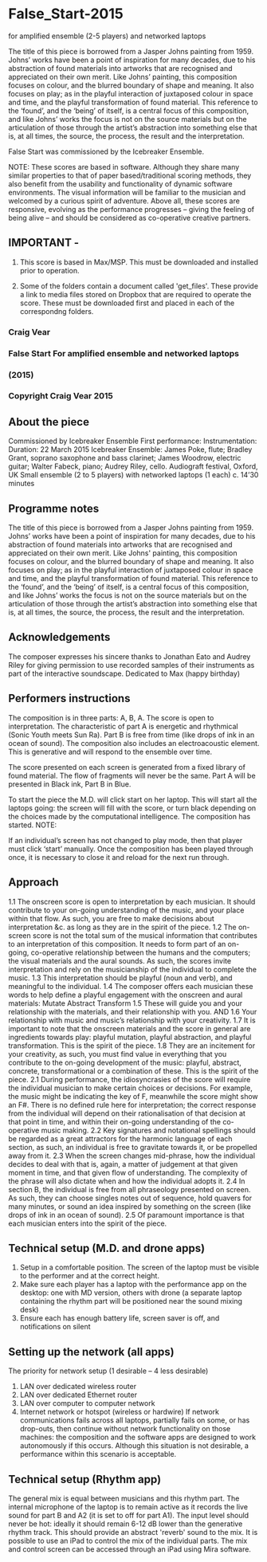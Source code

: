 # False_Start-2015
for amplified ensemble (2-5 players) and networked laptops


The title of this piece is borrowed from a Jasper Johns painting from 1959. Johns’ works have been a point of inspiration for many decades, due to his abstraction of found materials into artworks that are recognised and appreciated on their own merit. Like Johns’ painting, this composition focuses on colour, and the blurred boundary of shape and meaning. It also focuses on play; as in the playful interaction of juxtaposed colour in space and time, and the playful transformation of found material. This reference to the ‘found’, and the ‘being’ of itself, is a central focus of this composition, and like Johns’ works the focus is not on the source materials but on the articulation of those through the artist’s abstraction into something else that is, at all times, the source, the process, the result and the interpretation.

False Start was commissioned by the Icebreaker Ensemble.

NOTE: These scores are based in software. Although they share many similar properties to that of paper based/traditional scoring methods, they also benefit from the usability and functionality of dynamic software environments. The visual information will be familiar to the musician and welcomed by a curious spirit of adventure. Above all, these scores are responsive, evolving as the performance progresses – giving the feeling of being alive – and should be considered as co-operative creative partners.

## IMPORTANT - 

1) This score is based in Max/MSP. This must be downloaded and installed prior to operation.

2) Some of the folders contain a document called 'get_files'. These provide a link to media files stored on Dropbox that are required to operate the score. These must be downloaded first and placed in each of the correspondng folders.



### Craig Vear
### False Start For amplified ensemble and networked laptops
### (2015)
### Copyright Craig Vear 2015

## About the piece
Commissioned by Icebreaker Ensemble
First performance:
Instrumentation:
Duration:
22 March 2015
Icebreaker Ensemble: James Poke, flute; Bradley Grant, soprano saxophone and bass clarinet; James Woodrow, electric guitar; Walter Fabeck, piano; Audrey Riley, cello.
Audiograft festival, Oxford, UK
Small ensemble (2 to 5 players) with networked laptops (1 each)
c. 14’30 minutes

## Programme notes
The title of this piece is borrowed from a Jasper Johns painting from 1959. Johns’ works have been a point of inspiration for many decades, due to his abstraction of found materials into artworks that are recognised and appreciated on their own merit. Like Johns' painting, this composition focuses on colour, and the blurred boundary of shape and meaning. It also focuses on play; as in the playful interaction of juxtaposed colour in space and time, and the playful transformation of found material. This reference to the ‘found’, and the ‘being’ of itself, is a central focus of this composition, and like Johns’ works the focus is not on the source materials but on the articulation of those through the artist’s abstraction into something else that is, at all times, the source, the process, the result and the interpretation.

## Acknowledgements
The composer expresses his sincere thanks to Jonathan Eato and Audrey Riley for giving permission to use recorded samples of their instruments as part of the interactive soundscape.
Dedicated to Max (happy birthday)

## Performers instructions
The composition is in three parts: A, B, A. The score is open to interpretation. The characteristic of part A is energetic and rhythmical (Sonic Youth meets Sun Ra). Part B is free from time (like drops of ink in an ocean of sound).
The composition also includes an electroacoustic element. This is generative and will respond to the ensemble over time.
 
The score presented on each screen is generated from a fixed library of found material. The flow of fragments will never be the same. Part A will be presented in Black ink, Part B in Blue.

To start the piece the M.D. will click start on her laptop. This will start all the laptops going: the screen will fill with the score, or turn black depending on the choices made by the computational intelligence. The composition has started. NOTE: 

If an individual’s screen has not changed to play mode, then that player must click ‘start’ manually.
Once the composition has been played through once, it is necessary to close it and reload for the next run through.

## Approach
1.1 The onscreen score is open to interpretation by each musician. It should contribute to your on-going understanding of the music, and your place within that flow. As such, you are free to make decisions about interpretation &c. as long as they are in the spirit of the piece.
1.2 The on-screen score is not the total sum of the musical information that contributes to an interpretation of this composition. It needs to form part of an on-going, co-operative relationship between the humans and the computers; the visual materials and the aural sounds. As such, the scores invite interpretation and rely on the musicianship of the individual to complete the music.
1.3 This interpretation should be playful (noun and verb), and meaningful to the individual.
1.4 The composer offers each musician these words to help define a playful engagement with the onscreen and aural materials:
Mutate Abstract Transform
1.5 These will guide you and your relationship with the materials, and their relationship with you.
AND
1.6 Your relationship with music and music’s relationship with your creativity.
1.7 It is important to note that the onscreen materials and the score in general are ingredients towards play: playful mutation, playful abstraction, and playful transformation. This is the spirit of the piece.
1.8 They are an incitement for your creativity, as such, you must find value in everything that you contribute to the on-going development of the music: playful, abstract, concrete, transformational or a combination of these. This is the spirit of the piece.
2.1 During performance, the idiosyncrasies of the score will require the individual musician to make certain choices or decisions. For example, the music might be indicating the key of F, meanwhile the score might show an F#. There is no defined rule here for interpretation; the correct response from the individual will depend on their rationalisation of that decision at that point in time, and within their on-going understanding of the co-operative music making.
2.2 Key signatures and notational spellings should be regarded as a great attractors for the harmonic language of each section, as such, an individual is free to gravitate towards it, or be propelled away from it.
2.3 When the screen changes mid-phrase, how the individual decides to deal with that is, again, a matter of judgement at that given moment in time, and that given flow of understanding. The complexity of the phrase will also dictate when and how the individual adopts it.
2.4 In section B, the individual is free from all phraseology presented on screen. As such, they can choose singles notes out of sequence, hold quavers for many minutes, or sound an idea inspired by something on the screen (like drops of ink in an ocean of sound).
2.5 Of paramount importance is that each musician enters into the spirit of the piece.

## Technical setup (M.D. and drone apps)
1. Setup in a comfortable position. The screen of the laptop must be visible to the performer and at the correct height.
2. Make sure each player has a laptop with the performance app on the desktop: one with MD version, others with drone (a separate laptop containing the rhythm part will be positioned near the sound mixing desk)
3. Ensure each has enough battery life, screen saver is off, and notifications on silent

## Setting up the network (all apps)
The priority for network setup (1 desirable – 4 less desirable)
1. LAN over dedicated wireless router
2. LAN over dedicated Ethernet router
3. LAN over computer to computer network
4. Internet network or hotspot (wireless or hardwire)
If network communications fails across all laptops, partially fails on some, or has drop-outs, then continue without network functionality on those machines: the composition and the software apps are designed to work autonomously if this occurs. Although this situation is not desirable, a performance within this scenario is acceptable.

## Technical setup (Rhythm app)
The general mix is equal between musicians and this rhythm part.
The internal microphone of the laptop is to remain active as it records the live sound for part B and A2 (it is set to off for part A1). The input level should never be hot: ideally it should remain 6-12 dB lower than the generative rhythm track. This should provide an abstract 'reverb' sound to the mix.
It is possible to use an iPad to control the mix of the individual parts. The mix and control screen can be accessed through an iPad using Mira software.
